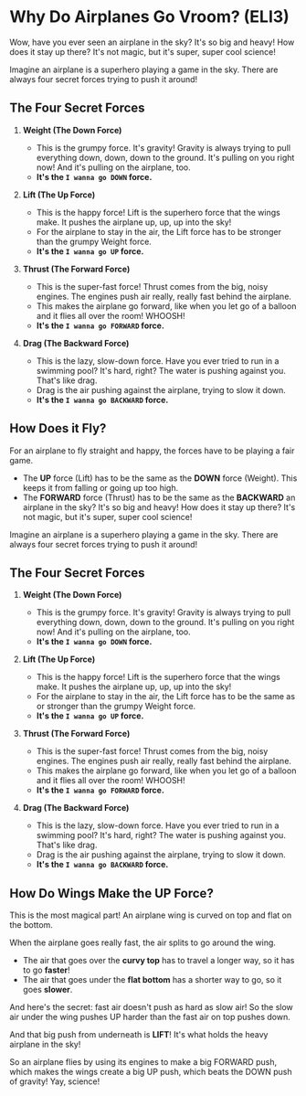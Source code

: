 # Why Do Airplanes Go Vroom? (ELI3)

Wow, have you ever seen an airplane in the sky? It's so big and heavy! How does it stay up there? It's not magic, but it's super, super cool science!

Imagine an airplane is a superhero playing a game in the sky. There are always four secret forces trying to push it around!

## The Four Secret Forces

1.  **Weight (The Down Force)**
    *   This is the grumpy force. It's gravity! Gravity is always trying to pull everything down, down, down to the ground. It's pulling on you right now! And it's pulling on the airplane, too.
    *   **It's the `I wanna go DOWN` force.**

2.  **Lift (The Up Force)**
    *   This is the happy force! Lift is the superhero force that the wings make. It pushes the airplane up, up, up into the sky!
    *   For the airplane to stay in the air, the Lift force has to be stronger than the grumpy Weight force.
    *   **It's the `I wanna go UP` force.**

3.  **Thrust (The Forward Force)**
    *   This is the super-fast force! Thrust comes from the big, noisy engines. The engines push air really, really fast behind the airplane.
    *   This makes the airplane go forward, like when you let go of a balloon and it flies all over the room! WHOOSH!
    *   **It's the `I wanna go FORWARD` force.**

4.  **Drag (The Backward Force)**
    *   This is the lazy, slow-down force. Have you ever tried to run in a swimming pool? It's hard, right? The water is pushing against you. That's like drag.
    *   Drag is the air pushing against the airplane, trying to slow it down.
    *   **It's the `I wanna go BACKWARD` force.**

## How Does it Fly?

For an airplane to fly straight and happy, the forces have to be playing a fair game.

*   The **UP** force (Lift) has to be the same as the **DOWN** force (Weight). This keeps it from falling or going up too high.
*   The **FORWARD** force (Thrust) has to be the same as the **BACKWARD** an airplane in the sky? It's so big and heavy! How does it stay up there? It's not magic, but it's super, super cool science!

Imagine an airplane is a superhero playing a game in the sky. There are always four secret forces trying to push it around!

## The Four Secret Forces

1.  **Weight (The Down Force)**
    *   This is the grumpy force. It's gravity! Gravity is always trying to pull everything down, down, down to the ground. It's pulling on you right now! And it's pulling on the airplane, too.
    *   **It's the `I wanna go DOWN` force.**

2.  **Lift (The Up Force)**
    *   This is the happy force! Lift is the superhero force that the wings make. It pushes the airplane up, up, up into the sky!
    *   For the airplane to stay in the air, the Lift force has to be the same as or stronger than the grumpy Weight force.
    *   **It's the `I wanna go UP` force.**

3.  **Thrust (The Forward Force)**
    *   This is the super-fast force! Thrust comes from the big, noisy engines. The engines push air really, really fast behind the airplane.
    *   This makes the airplane go forward, like when you let go of a balloon and it flies all over the room! WHOOSH!
    *   **It's the `I wanna go FORWARD` force.**

4.  **Drag (The Backward Force)**
    *   This is the lazy, slow-down force. Have you ever tried to run in a swimming pool? It's hard, right? The water is pushing against you. That's like drag.
    *   Drag is the air pushing against the airplane, trying to slow it down.
    *   **It's the `I wanna go BACKWARD` force.**

## How Do Wings Make the UP Force?

This is the most magical part! An airplane wing is curved on top and flat on the bottom.

When the airplane goes really fast, the air splits to go around the wing.
*   The air that goes over the **curvy top** has to travel a longer way, so it has to go **faster**!
*   The air that goes under the **flat bottom** has a shorter way to go, so it goes **slower**.

And here's the secret: fast air doesn't push as hard as slow air! So the slow air under the wing pushes UP harder than the fast air on top pushes down.

And that big push from underneath is **LIFT**! It's what holds the heavy airplane in the sky!

So an airplane flies by using its engines to make a big FORWARD push, which makes the wings create a big UP push, which beats the DOWN push of gravity! Yay, science!
